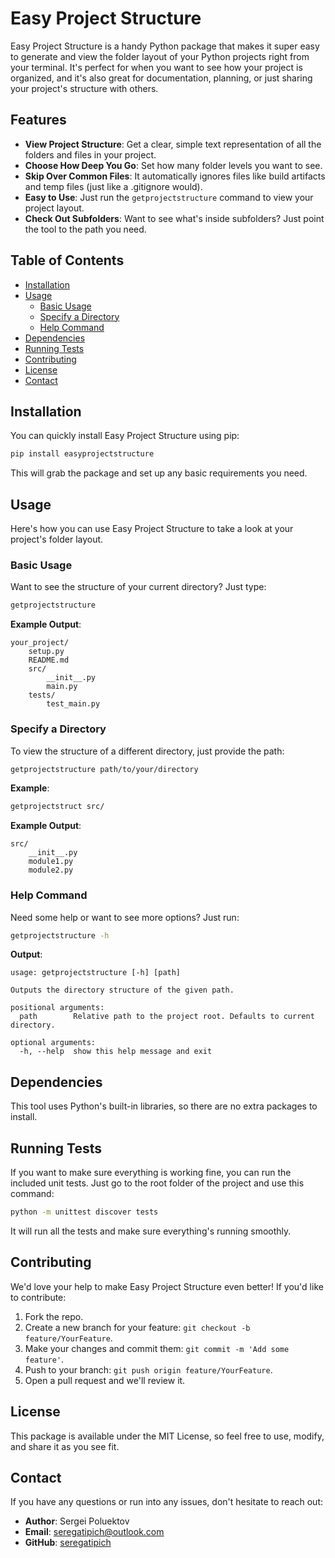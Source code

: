 # Easy Project Structure

Easy Project Structure is a handy Python package that makes it super easy to generate and view the folder layout of your Python projects right from your terminal. It's perfect for when you want to see how your project is organized, and it's also great for documentation, planning, or just sharing your project's structure with others.

## Features

- **View Project Structure**: Get a clear, simple text representation of all the folders and files in your project.
- **Choose How Deep You Go**: Set how many folder levels you want to see.
- **Skip Over Common Files**: It automatically ignores files like build artifacts and temp files (just like a .gitignore would).
- **Easy to Use**: Just run the `getprojectstructure` command to view your project layout.
- **Check Out Subfolders**: Want to see what's inside subfolders? Just point the tool to the path you need.

## Table of Contents

- [Installation](#installation)
- [Usage](#usage)
  - [Basic Usage](#basic-usage)
  - [Specify a Directory](#specify-a-directory)
  - [Help Command](#help-command)
- [Dependencies](#dependencies)
- [Running Tests](#running-tests)
- [Contributing](#contributing)
- [License](#license)
- [Contact](#contact)

## Installation

You can quickly install Easy Project Structure using pip:

```sh
pip install easyprojectstructure
```

This will grab the package and set up any basic requirements you need.

## Usage

Here's how you can use Easy Project Structure to take a look at your project's folder layout.

### Basic Usage

Want to see the structure of your current directory? Just type:

```sh
getprojectstructure
```

**Example Output**:

```shell
your_project/
    setup.py
    README.md
    src/
        __init__.py
        main.py
    tests/
        test_main.py
```

### Specify a Directory

To view the structure of a different directory, just provide the path:

```sh
getprojectstructure path/to/your/directory
```

**Example**:

```sh
getprojectstruct src/
```

**Example Output**:

```shell
src/
    __init__.py
    module1.py
    module2.py
```

### Help Command

Need some help or want to see more options? Just run:

```sh
getprojectstructure -h
```

**Output**:

```text
usage: getprojectstructure [-h] [path]

Outputs the directory structure of the given path.

positional arguments:
  path        Relative path to the project root. Defaults to current directory.

optional arguments:
  -h, --help  show this help message and exit
```

## Dependencies

This tool uses Python's built-in libraries, so there are no extra packages to install.

## Running Tests

If you want to make sure everything is working fine, you can run the included unit tests. Just go to the root folder of the project and use this command:

```sh
python -m unittest discover tests
```

It will run all the tests and make sure everything's running smoothly.

## Contributing

We'd love your help to make Easy Project Structure even better! If you'd like to contribute:

1. Fork the repo.
2. Create a new branch for your feature: `git checkout -b feature/YourFeature`.
3. Make your changes and commit them: `git commit -m 'Add some feature'`.
4. Push to your branch: `git push origin feature/YourFeature`.
5. Open a pull request and we'll review it.

## License

This package is available under the MIT License, so feel free to use, modify, and share it as you see fit.

## Contact

If you have any questions or run into any issues, don't hesitate to reach out:

- **Author**: Sergei Poluektov
- **Email**: [seregatipich@outlook.com](mailto:seregatipich@outlook.com)
- **GitHub**: [seregatipich](https://github.com/seregatipich)
